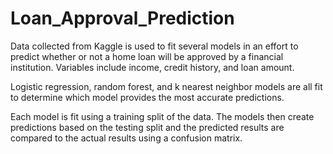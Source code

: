 # Loan_Approval_Prediction

Data collected from Kaggle is used to fit several models in an effort to predict whether or not a home loan will be approved by a financial institution. Variables include income, credit history, and loan amount. 

Logistic regression, random forest, and k nearest neighbor models are all fit to determine which model provides the most accurate predictions.

Each model is fit using a training split of the data. The models then create predictions based on the testing split and the predicted results are compared to the actual results using a confusion matrix.
